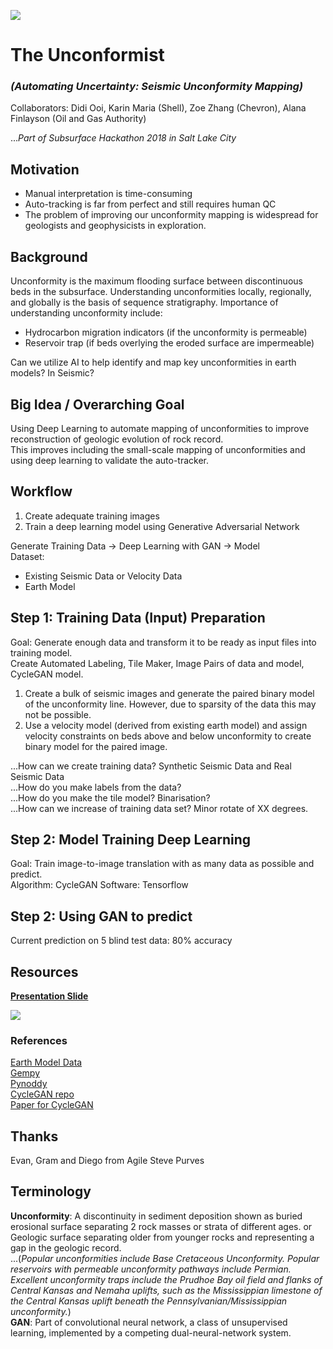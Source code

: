 ![](https://github.com/didiooi/UnconformityDetection/blob/master/misc/frontpage2.png)
# The Unconformist  
### *(Automating Uncertainty: Seismic Unconformity Mapping)*  

Collaborators: Didi Ooi, Karin Maria (Shell), Zoe Zhang (Chevron), Alana Finlayson (Oil and Gas Authority)

...*Part of Subsurface Hackathon 2018 in Salt Lake City*

  
## Motivation  
* Manual interpretation is time-consuming  
* Auto-tracking is far from perfect and still requires human QC  
* The problem of improving our unconformity mapping is widespread for geologists and geophysicists in exploration.  
  
## Background  
Unconformity is the maximum flooding surface between discontinuous beds in the subsurface. Understanding unconformities locally, regionally, and globally is the basis of sequence stratigraphy. Importance of understanding unconformity include:  
* Hydrocarbon migration indicators (if the unconformity is permeable)  
* Reservoir trap (if beds overlying the eroded surface are impermeable)  

Can we utilize AI to help identify and map key unconformities in earth models? In Seismic?  
  
## Big Idea / Overarching Goal  
Using Deep Learning to automate mapping of unconformities to improve reconstruction of geologic evolution of rock record.  
This improves including the small-scale mapping of unconformities and using deep learning to validate the auto-tracker.  
  
## Workflow  
1.	Create adequate training images    
2.	Train a deep learning model using Generative Adversarial Network    
  
Generate Training Data -> Deep Learning with GAN -> Model  
Dataset:    
-	Existing Seismic Data or Velocity Data  
-	Earth Model  
  
## Step 1: Training Data (Input) Preparation  
Goal: Generate enough data and transform it to be ready as input files into training model.  
Create Automated Labeling, Tile Maker, Image Pairs of data and model, CycleGAN model.  

1. Create a bulk of seismic images and generate the paired binary model of the unconformity line. However, due to sparsity of the data this may not be possible.  
2.	Use a velocity model (derived from existing earth model) and assign velocity constraints on beds above and below unconformity to create binary model for the paired image.  
  
...How can we create training data? Synthetic Seismic Data and Real Seismic Data  
...How do you make labels from the data?  
...How do you make the tile model? Binarisation?  
...How can we increase of training data set? Minor rotate of XX degrees.  

## Step 2: Model Training Deep Learning
Goal: Train image-to-image translation with as many data as possible and predict.  
Algorithm: CycleGAN
Software: Tensorflow
  
## Step 2: Using GAN to predict  
Current prediction on 5 blind test data: 80% accuracy  

## Resources
[**Presentation Slide**](https://docs.google.com/presentation/d/1vwxIKiREnsplgJSapd_Hqvakvf5Alu5WpRnMS_sSUIw/edit#slide=id.g3ab9f14b8d_0_0)  
  
![](https://github.com/didiooi/UnconformityDetection/blob/master/misc/Logo.png)  

### References
[Earth Model Data](https://github.com/gganssle/cseg-imXlate/tree/master/dat)  
[Gempy](https://github.com/cgre-aachen/gempy)   
[Pynoddy](https://github.com/flohorovicic/pynoddy)   
[CycleGAN repo](https://github.com/junyanz/pytorch-CycleGAN-and-pix2pix)  
[Paper for CycleGAN](https://arxiv.org/abs/1703.10593)  
    
##  Thanks  
Evan, Gram and Diego from Agile
Steve Purves
  
## Terminology
**Unconformity**: A discontinuity in sediment deposition shown as buried erosional surface separating 2 rock masses or strata of different ages. or Geologic surface separating older from younger rocks and representing a gap in the geologic record.  
...(*Popular unconformities include Base Cretaceous Unconformity. Popular reservoirs with permeable unconformity pathways include Permian. Excellent unconformity traps include the Prudhoe Bay oil field and flanks of Central Kansas and Nemaha uplifts, such as the Mississippian limestone of the Central Kansas uplift beneath the Pennsylvanian/Mississippian unconformity.*)  
**GAN**: Part of convolutional neural network, a class of unsupervised learning, implemented by a competing dual-neural-network system.  
